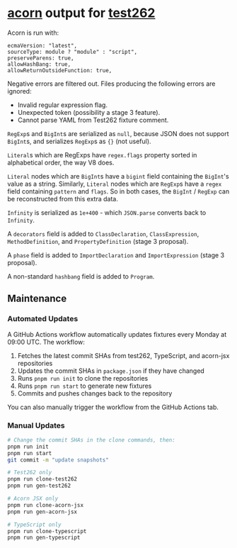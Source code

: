 # [acorn] output for [test262]

Acorn is run with:

```
ecmaVersion: "latest",
sourceType: module ? "module" : "script",
preserveParens: true,
allowHashBang: true,
allowReturnOutsideFunction: true,
```

Negative errors are filtered out.
Files producing the following errors are ignored:

* Invalid regular expression flag.
* Unexpected token (possibility a stage 3 feature).
* Cannot parse YAML from Test262 fixture comment.

`RegExp`s and `BigInt`s are serialized as `null`, because JSON does not support `BigInt`s, and
serializes `RegExp`s as `{}` (not useful).

`Literal`s which are RegExps have `regex.flags` property sorted in alphabetical order, the way V8 does.

`Literal` nodes which are `BigInt`s have a `bigint` field containing the `BigInt`'s value as a string.
Similarly, `Literal` nodes which are `RegExp`s have a `regex` field containing `pattern` and `flags`.
So in both cases, the `BigInt` / `RegExp` can be reconstructed from this extra data.

`Infinity` is serialized as `1e+400` - which `JSON.parse` converts back to `Infinity`.

A `decorators` field is added to `ClassDeclaration`, `ClassExpression`, `MethodDefinition`,
and `PropertyDefinition` (stage 3 proposal).

A `phase` field is added to `ImportDeclaration` and `ImportExpression` (stage 3 proposal).

A non-standard `hashbang` field is added to `Program`.

## Maintenance

### Automated Updates

A GitHub Actions workflow automatically updates fixtures every Monday at 09:00 UTC. The workflow:

1. Fetches the latest commit SHAs from test262, TypeScript, and acorn-jsx repositories
2. Updates the commit SHAs in `package.json` if they have changed
3. Runs `pnpm run init` to clone the repositories
4. Runs `pnpm run start` to generate new fixtures
5. Commits and pushes changes back to the repository

You can also manually trigger the workflow from the GitHub Actions tab.

### Manual Updates

```bash
# Change the commit SHAs in the clone commands, then:
pnpm run init
pnpm run start
git commit -m "update snapshots"

# Test262 only
pnpm run clone-test262
pnpm run gen-test262

# Acorn JSX only
pnpm run clone-acorn-jsx
pnpm run gen-acorn-jsx

# TypeScript only
pnpm run clone-typescript
pnpm run gen-typescript
```

[acorn]: https://github.com/acornjs/acorn
[test262]: https://github.com/tc39/test262
